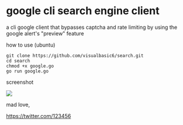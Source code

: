 # google cli search engine client
a cli google client that bypasses captcha and rate limiting by using the google alert's "preview" feature

how to use (ubuntu)
```
git clone https://github.com/visualbasic6/search.git
cd search
chmod +x google.go
go run google.go
```

screenshot

<img src="https://i.imgur.com/AZhaVUL.png">

mad love,

https://twitter.com/123456

